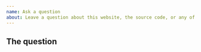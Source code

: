 ```yaml
---
name: Ask a question
about: Leave a question about this website, the source code, or any of the content on the website.
---
```


## The question
